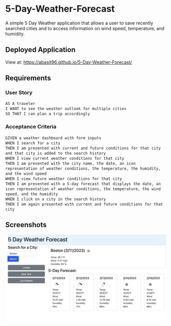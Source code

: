 # 5-Day-Weather-Forecast
A simple 5 Day Weather application that allows a user to save recently searched cities and to access information on wind speed, temperature, and humidity.

## Deployed Application

View at:  https://abasit96.github.io/5-Day-Weather-Forecast/


## Requirements

### User Story

```
AS A traveler
I WANT to see the weather outlook for multiple cities
SO THAT I can plan a trip accordingly
```

### Acceptance Criteria

```
GIVEN a weather dashboard with form inputs
WHEN I search for a city
THEN I am presented with current and future conditions for that city and that city is added to the search history
WHEN I view current weather conditions for that city
THEN I am presented with the city name, the date, an icon representation of weather conditions, the temperature, the humidity, and the wind speed
WHEN I view future weather conditions for that city
THEN I am presented with a 5-day forecast that displays the date, an icon representation of weather conditions, the temperature, the wind speed, and the humidity
WHEN I click on a city in the search history
THEN I am again presented with current and future conditions for that city
```

## Screenshots
![Screenshot](https://github.com/abasit96/5-Day-Weather-Forecast/blob/main/Assets/Images/Screenshot%20Weather%20Forecast.png)